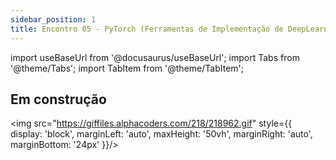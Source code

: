 ```yaml
---
sidebar_position: 1
title: Encontro 05 - PyTorch (Ferramentas de Implementação de DeepLearning)
---
```


import useBaseUrl from '@docusaurus/useBaseUrl';
import Tabs from '@theme/Tabs';
import TabItem from '@theme/TabItem';

## Em construção

<img src="https://giffiles.alphacoders.com/218/218962.gif" style={{ display: 'block', marginLeft: 'auto', maxHeight: '50vh', marginRight: 'auto', marginBottom: '24px' }}/>


<!-- Ola pessoas!! Vamos ao longo deste encontro estudar sobre como podemos criar soluções de log e também como podemos consolidar alguns dos nossos conhecimentos com a construção de aplicativos móveis.

<img src="https://i.makeagif.com/media/10-09-2017/ueqF7b.gif" style={{ display: 'block', marginLeft: 'auto', maxHeight: '50vh', marginRight: 'auto', marginBottom: '24px' }}/>

Dentro deste encontro, temos como principais objetivos:
- Compreender como utilizar os logs nas aplicações;
- Implementar notificações locais;
- Adicionar as funcionalidades de sensores e outros recursos na nossa aplicação.

:::tip[Implementem!!]

Pessoal, acredito que já está bastante claro nessa altura do campeonato, mas é sempre bom reforçar: **implementem**! A prática é fundamental para a fixação do conteúdo e para a evolução de vocês como pessoas desenvolvedoras, engenheiras e arquitetas de solução.

::: -->